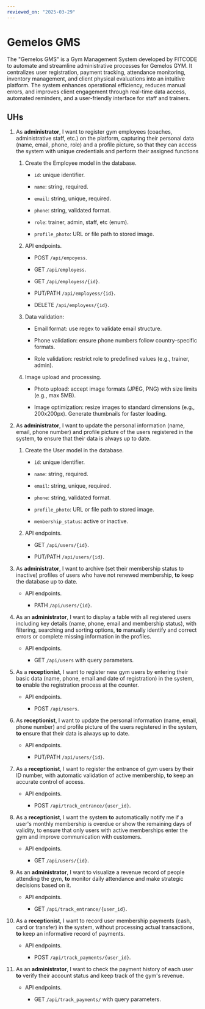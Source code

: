 ```yaml
---
reviewed_on: "2025-03-29"
---
```


# Gemelos GMS

The "Gemelos GMS" is a Gym Management System developed by FITCODE to automate and streamline administrative processes for Gemelos GYM. It centralizes user registration, payment tracking, attendance monitoring, inventory management, and client physical evaluations into an intuitive platform. The system enhances operational efficiency, reduces manual errors, and improves client engagement through real-time data access, automated reminders, and a user-friendly interface for staff and trainers.

## UHs

1. As **administrator**, I want to register gym employees (coaches, administrative staff, etc.) on the platform, capturing their personal data (name, email, phone, role) and a profile picture, so that they can access the system with unique credentials and perform their assigned functions

	1. Create the Employee model in the database.

		- `id`: unique identifier.

		- `name`: string, required.

		- `email`: string, unique, required.

		- `phone`: string, validated format.

		- `role`: trainer, admin, staff, etc (enum).

		- `profile_photo`: URL or file path to stored image.

	2. API endpoints.

		- POST `/api/empoyess`.

		- GET `/api/employess`.

		- GET `/api/employess/{id}`.

		- PUT/PATH `/api/employess/{id}`.

		- DELETE `/api/employess/{id}`.

	3. Data validation:

		- Email format: use regex to validate email structure.

		- Phone validation: ensure phone numbers follow country-specific formats.

		- Role validation: restrict role to predefined values (e.g., trainer, admin).

	4. Image upload and processing.

		- Photo upload: accept image formats (JPEG, PNG) with size limits (e.g., max 5MB).

		- Image optimization: resize images to standard dimensions (e.g., 200x200px). Generate thumbnails for faster loading.

2. As **administrator**, I want to update the personal information (name, email, phone number) and profile picture of the users registered in the system, **to** ensure that their data is always up to date.

	1. Create the User model in the database.

		- `id`: unique identifier.

		- `name`: string, required.

		- `email`: string, unique, required.

		- `phone`: string, validated format.

		- `profile_photo`: URL or file path to stored image.

		- `membership_status`: active or inactive.

	2. API endpoints.

		- GET `/api/users/{id}`.

		- PUT/PATH `/api/users/{id}`.

3. As **administrator**, I want to archive (set their membership status to inactive) profiles of users who have not renewed membership, **to** keep the database up to date.

	- API endpoints.

		- PATH `/api/users/{id}`.

4. As an **administrator**, I want to display a table with all registered users including key details (name, phone, email and membership status), with filtering, searching and sorting options, **to** manually identify and correct errors or complete missing information in the profiles.

	- API endpoints.

		- GET `/api/users` with query parameters.

5. As a **receptionist**, I want to register new gym users by entering their basic data (name, phone, email and date of registration) in the system, **to** enable the registration process at the counter.

	- API endpoints.

		- POST `/api/users`.

6. As **receptionist**, I want to update the personal information (name, email, phone number) and profile picture of the users registered in the system, **to** ensure that their data is always up to date.

	- API endpoints.

		- PUT/PATH `/api/users/{id}`.

7. As a **receptionist**, I want to register the entrance of gym users by their ID number, with automatic validation of active membership, **to** keep an accurate control of access.

	- API endpoints.

		- POST `/api/track_entrance/{user_id}`.

8. As a **receptionist**, I want the system **to** automatically notify me if a user's monthly membership is overdue or show the remaining days of validity, to ensure that only users with active memberships enter the gym and improve communication with customers.

	- API endpoints.

		- GET `/api/users/{id}`.

9. As an **administrator**, I want to visualize a revenue record of people attending the gym, **to** monitor daily attendance and make strategic decisions based on it.

	- API endpoints.

		- GET `/api/track_entrance/{user_id}`.

10. As a **receptionist**, I want to record user membership payments (cash, card or transfer) in the system, without processing actual transactions, **to** keep an informative record of payments.

	- API endpoints.

		- POST `/api/track_payments/{user_id}`.

11. As an **administrator**, I want to check the payment history of each user **to** verify their account status and keep track of the gym's revenue.

	- API endpoints.

		- GET `/api/track_payments/` with query parameters.
